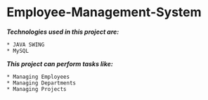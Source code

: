 # Employee-Management-System
**_Technologies used in this project are:_**
```
* JAVA SWING
* MySQL
```
**_This project can perform tasks like:_**
```
* Managing Employees
* Managing Departments
* Managing Projects
```
